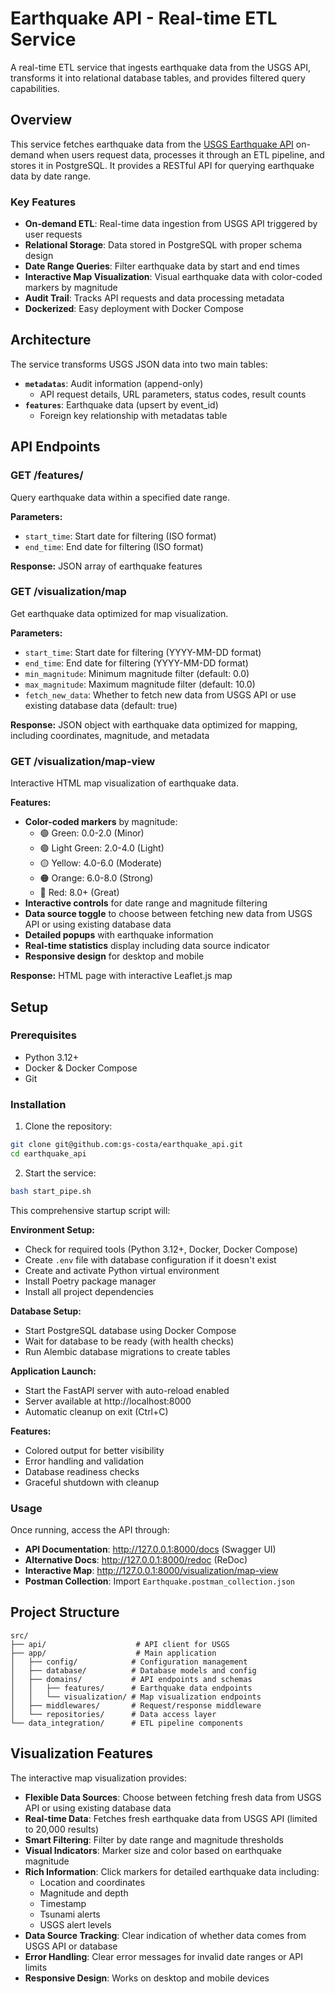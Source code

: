 # Earthquake API - Real-time ETL Service

A real-time ETL service that ingests earthquake data from the USGS API, transforms it into relational database tables, and provides filtered query capabilities.

## Overview

This service fetches earthquake data from the [USGS Earthquake API](https://earthquake.usgs.gov/fdsnws/event/1/) on-demand when users request data, processes it through an ETL pipeline, and stores it in PostgreSQL. It provides a RESTful API for querying earthquake data by date range.

### Key Features

- **On-demand ETL**: Real-time data ingestion from USGS API triggered by user requests
- **Relational Storage**: Data stored in PostgreSQL with proper schema design
- **Date Range Queries**: Filter earthquake data by start and end times
- **Interactive Map Visualization**: Visual earthquake data with color-coded markers by magnitude
- **Audit Trail**: Tracks API requests and data processing metadata
- **Dockerized**: Easy deployment with Docker Compose

## Architecture

The service transforms USGS JSON data into two main tables:

- **`metadatas`**: Audit information (append-only)
  - API request details, URL parameters, status codes, result counts
- **`features`**: Earthquake data (upsert by event_id)
  - Foreign key relationship with metadatas table

## API Endpoints

### GET /features/

Query earthquake data within a specified date range.

**Parameters:**
- `start_time`: Start date for filtering (ISO format)
- `end_time`: End date for filtering (ISO format)

**Response:** JSON array of earthquake features

### GET /visualization/map

Get earthquake data optimized for map visualization.

**Parameters:**
- `start_time`: Start date for filtering (YYYY-MM-DD format)
- `end_time`: End date for filtering (YYYY-MM-DD format)
- `min_magnitude`: Minimum magnitude filter (default: 0.0)
- `max_magnitude`: Maximum magnitude filter (default: 10.0)
- `fetch_new_data`: Whether to fetch new data from USGS API or use existing database data (default: true)

**Response:** JSON object with earthquake data optimized for mapping, including coordinates, magnitude, and metadata

### GET /visualization/map-view

Interactive HTML map visualization of earthquake data.

**Features:**
- **Color-coded markers** by magnitude:
  - 🟢 Green: 0.0-2.0 (Minor)
  - 🟢 Light Green: 2.0-4.0 (Light)
  - 🟡 Yellow: 4.0-6.0 (Moderate)
  - 🟠 Orange: 6.0-8.0 (Strong)
  - 🔴 Red: 8.0+ (Great)
- **Interactive controls** for date range and magnitude filtering
- **Data source toggle** to choose between fetching new data from USGS API or using existing database data
- **Detailed popups** with earthquake information
- **Real-time statistics** display including data source indicator
- **Responsive design** for desktop and mobile

**Response:** HTML page with interactive Leaflet.js map

## Setup

### Prerequisites

- Python 3.12+
- Docker & Docker Compose
- Git

### Installation

1. Clone the repository:
```bash
git clone git@github.com:gs-costa/earthquake_api.git
cd earthquake_api
```

2. Start the service:
```bash
bash start_pipe.sh
```

This comprehensive startup script will:

**Environment Setup:**
- Check for required tools (Python 3.12+, Docker, Docker Compose)
- Create `.env` file with database configuration if it doesn't exist
- Create and activate Python virtual environment
- Install Poetry package manager
- Install all project dependencies

**Database Setup:**
- Start PostgreSQL database using Docker Compose
- Wait for database to be ready (with health checks)
- Run Alembic database migrations to create tables

**Application Launch:**
- Start the FastAPI server with auto-reload enabled
- Server available at http://localhost:8000
- Automatic cleanup on exit (Ctrl+C)

**Features:**
- Colored output for better visibility
- Error handling and validation
- Database readiness checks
- Graceful shutdown with cleanup

### Usage

Once running, access the API through:

- **API Documentation**: http://127.0.0.1:8000/docs (Swagger UI)
- **Alternative Docs**: http://127.0.0.1:8000/redoc (ReDoc)
- **Interactive Map**: http://127.0.0.1:8000/visualization/map-view
- **Postman Collection**: Import `Earthquake.postman_collection.json`

## Project Structure

```
src/
├── api/                    # API client for USGS
├── app/                    # Main application
│   ├── config/            # Configuration management
│   ├── database/          # Database models and config
│   ├── domains/           # API endpoints and schemas
│   │   ├── features/      # Earthquake data endpoints
│   │   └── visualization/ # Map visualization endpoints
│   ├── middlewares/       # Request/response middleware
│   └── repositories/      # Data access layer
└── data_integration/      # ETL pipeline components
```

## Visualization Features

The interactive map visualization provides:

- **Flexible Data Sources**: Choose between fetching fresh data from USGS API or using existing database data
- **Real-time Data**: Fetches fresh earthquake data from USGS API (limited to 20,000 results)
- **Smart Filtering**: Filter by date range and magnitude thresholds
- **Visual Indicators**: Marker size and color based on earthquake magnitude
- **Rich Information**: Click markers for detailed earthquake data including:
  - Location and coordinates
  - Magnitude and depth
  - Timestamp
  - Tsunami alerts
  - USGS alert levels
- **Data Source Tracking**: Clear indication of whether data comes from USGS API or database
- **Error Handling**: Clear error messages for invalid date ranges or API limits
- **Responsive Design**: Works on desktop and mobile devices

